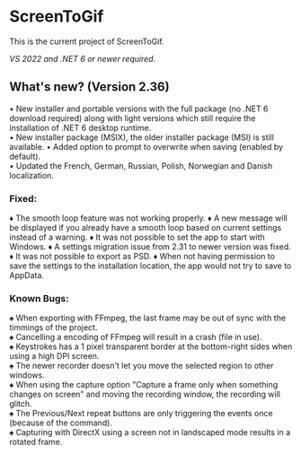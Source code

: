 # ScreenToGif  

This is the current project of ScreenToGif.  

_VS 2022 and .NET 6 or newer required._

## What's new? (Version 2.36)

• New installer and portable versions with the full package (no .NET 6 download required) along with light versions which still require the installation of .NET 6 desktop runtime.  
• New installer package (MSIX), the older installer package (MSI) is still available.
• Added option to prompt to overwrite when saving (enabled by default).  
• Updated the French, German, Russian, Polish, Norwegian and Danish localization.  

### Fixed:

♦ The smooth loop feature was not working properly.
♦ A new message will be displayed if you already have a smooth loop based on current settings instead of a warning.
♦ It was not possible to set the app to start with Windows.
♦ A settings migration issue from 2.31 to newer version was fixed.
♦ It was not possible to export as PSD.
♦ When not having permission to save the settings to the installation location, the app would not try to save to AppData.  

### Known Bugs:
  
♠ When exporting with FFmpeg, the last frame may be out of sync with the timmings of the project.  
♠ Cancelling a encoding of FFmpeg will result in a crash (file in use).  
♠ Keystrokes has a 1 pixel transparent border at the bottom-right sides when using a high DPI screen.  
♠ The newer recorder doesn't let you move the selected region to other windows.  
♠ When using the capture option "Capture a frame only when something changes on screen" and moving the recording window, the recording will glitch.  
♠ The Previous/Next repeat buttons are only triggering the events once (because of the command).   
♠ Capturing with DirectX using a screen not in landscaped mode results in a rotated frame.
